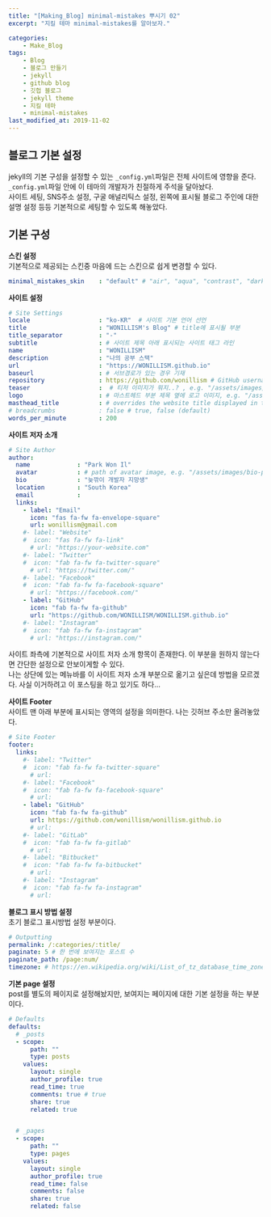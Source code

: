 ```yaml
---
title: "[Making_Blog] minimal-mistakes 뿌시기 02"
excerpt: "지킬 테마 minimal-mistakes를 알아보자."

categories:
    - Make_Blog
tags:
    - Blog  
    - 블로그 만들기
    - jekyll
    - github blog
    - 깃헙 블로그
    - jekyll theme
    - 지킬 테마
    - minimal-mistakes  
last_modified_at: 2019-11-02
---  
```

## 블로그 기본 설정  
jekyll의 기본 구성을 설정할 수 있는 `_config.yml`파일은 전체 사이트에 영향을 준다.  
`_config.yml`파일 안에 이 테마의 개발자가 친절하게 주석을 달아놨다.  
사이트 세팅, SNS주소 설정, 구굴 애널리틱스 설정, 왼쪽에 표시될 블로그 주인에 대한 설명 설정 등등 기본적으로 세팅할 수 있도록 해놓았다.   
  
## 기본 구성  
__스킨 설정__  
기본적으로 제공되는 스킨중 마음에 드는 스킨으로 쉽게 변경할 수 있다.  
```yml
minimal_mistakes_skin    : "default" # "air", "aqua", "contrast", "dark", "dirt", "neon", "mint", "plum", "sunrise"
```  

__사이트 설정__   

```yml  
# Site Settings
locale                   : "ko-KR"  # 사이트 기본 언어 선언
title                    : "WONILLISM's Blog" # title에 표시될 부분
title_separator          : "-"
subtitle                 : # 사이트 제목 아래 표시되는 사이트 태그 라인  
name                     : "WONILLISM"
description              : "나의 공부 스택"
url                      : "https://WONILLISM.github.io"
baseurl                  : # 서브경로가 있는 경우 기재
repository               : https://github.com/wonillism # GitHub username/repo-name e.g. "mmistakes/minimal-mistakes"
teaser                   :  # 티저 이미지가 뭐지..? , e.g. "/assets/images/500x300.png"
logo                     : # 마스트헤드 부분 제목 옆에 로고 이미지, e.g. "/assets/images/88x88.png"
masthead_title           : # overrides the website title displayed in the masthead, use " " for no title
# breadcrumbs            : false # true, false (default)
words_per_minute         : 200
```  
  
__사이트 저자 소개__  
  
```yml  
# Site Author
author:
  name             : "Park Won Il"
  avatar           : # path of avatar image, e.g. "/assets/images/bio-photo.jpg"
  bio              : "늦깎이 개발자 지망생"
  location         : "South Korea"
  email            :
  links:
    - label: "Email"
      icon: "fas fa-fw fa-envelope-square"
      url: wonillism@gmail.com
    #- label: "Website"
    #  icon: "fas fa-fw fa-link"
      # url: "https://your-website.com"
    #- label: "Twitter"
    #  icon: "fab fa-fw fa-twitter-square"
      # url: "https://twitter.com/"
    #- label: "Facebook"
    #  icon: "fab fa-fw fa-facebook-square"
      # url: "https://facebook.com/"
    - label: "GitHub"
      icon: "fab fa-fw fa-github"
      url: "https://github.com/WONILLISM/WONILLISM.github.io"
    #- label: "Instagram"
    #  icon: "fab fa-fw fa-instagram"
      # url: "https://instagram.com/"

```  
사이트 좌측에 기본적으로 사이트 저자 소개 항목이 존재한다. 이 부분을 원하지 않는다면 간단한 설정으로 안보이게할 수 있다.  
나는 상단에 있는 메뉴바를 이 사이트 저자 소개 부분으로 옮기고 싶은데 방법을 모르겠다. 사실 이거하려고 이 포스팅을 하고 있기도 하다...  
  
__사이트 Footer__  
사이트 맨 아래 부분에 표시되는 영역의 설정을 의미한다. 나는 깃허브 주소만 올려놓았다.  
  

```yml  
# Site Footer
footer:
  links:
    #- label: "Twitter"
    #  icon: "fab fa-fw fa-twitter-square"
      # url:
    #- label: "Facebook"
    #  icon: "fab fa-fw fa-facebook-square"
      # url:
    - label: "GitHub"
      icon: "fab fa-fw fa-github"
      url: https://github.com/wonillism/wonillism.github.io
      # url:
    #- label: "GitLab"
    #  icon: "fab fa-fw fa-gitlab"
      # url:
    #- label: "Bitbucket"
    #  icon: "fab fa-fw fa-bitbucket"
      # url:
    #- label: "Instagram"
    #  icon: "fab fa-fw fa-instagram"
      # url:
```  
  
__블로그 표시 방법 설정__  
초기 블로그 표시방법 설정 부분이다.  
```yml
# Outputting
permalink: /:categories/:title/
paginate: 5 # 한 번에 보여지는 포스트 수
paginate_path: /page:num/
timezone: # https://en.wikipedia.org/wiki/List_of_tz_database_time_zones
```  
  
__기본 page 설정__  
post를 별도의 페이지로 설정해놨지만, 보여지는 페이지에 대한 기본 설정을 하는 부분이다.    
  
  
```yml
# Defaults
defaults:
  # _posts
  - scope:
      path: ""
      type: posts
    values:
      layout: single
      author_profile: true
      read_time: true
      comments: true # true
      share: true
      related: true


  # _pages
  - scope:
      path: ""
      type: pages
    values:
      layout: single
      author_profile: true
      read_time: false
      comments: false
      share: true
      related: false  

```